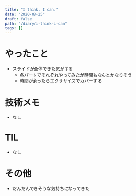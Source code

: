 ```yaml
---
title: "I think, I can."
date: "2020-08-25"
draft: false
path: "/diary/i-think-i-can"
tags: []
---
```


# やったこと

+ スライドが全体できた気がする
  + 各パートでそれぞれやってみたが時間もなんとかなりそう
  + 時間が余ったらエクササイズでカバーする

# 技術メモ

+ なし

# TIL

+ なし

# その他

+ だんだんできそうな気持ちになってきた
